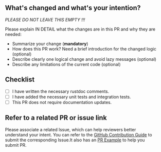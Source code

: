## What's changed and what's your intention?

_PLEASE DO NOT LEAVE THIS EMPTY !!!_

Please explain IN DETAIL what the changes are in this PR and why they are needed:

- Summarize your change (**mandatory**)
- How does this PR work? Need a brief introduction for the changed logic (optional)
- Describe clearly one logical change and avoid lazy messages (optional)
- Describe any limitations of the current code (optional)

## Checklist

- [ ]  I have written the necessary rustdoc comments.
- [ ]  I have added the necessary unit tests and integration tests.
- [ ]  This PR does not require documentation updates.

## Refer to a related PR or issue link
Please associate a related Issue, which can help reviewers better understand your intent.
You can refer to the [GitHub Contribution Guide](https://robustmq.com/ContributionGuide/GitHub-Contribution-Guide.html)
to submit the corresponding Issue.It also has an [PR Example](https://robustmq.com/ContributionGuide/Pull-Request-Example.html) to
help you submit PR.
